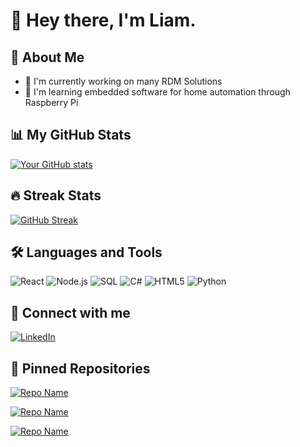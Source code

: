 # 👋 Hey there, I'm Liam.
## 🚀 About Me
- 🔭 I'm currently working on many RDM Solutions
- 🌱 I'm learning embedded software for home automation through Raspberry Pi

## 📊 My GitHub Stats

[![Your GitHub stats](https://github-readme-stats.vercel.app/api?username=Liam5305&show_icons=true&theme=radical)](https://github.com/anuraghazra/github-readme-stats)

## 🔥 Streak Stats

[![GitHub Streak](https://github-readme-streak-stats.herokuapp.com/?user=Liam5305&theme=radical)](https://git.io/streak-stats)

## 🛠️ Languages and Tools

![React](https://img.shields.io/badge/React-20232A?style=for-the-badge&logo=react&logoColor=61DAFB)
![Node.js](https://img.shields.io/badge/Node.js-43853D?style=for-the-badge&logo=node.js&logoColor=white)
![SQL](https://img.shields.io/badge/SQL-4479A1?style=for-the-badge&logo=mysql&logoColor=white)
![C#](https://img.shields.io/badge/C%23-239120?style=for-the-badge&logo=c-sharp&logoColor=white)
![HTML5](https://img.shields.io/badge/HTML5-E34F26?style=for-the-badge&logo=html5&logoColor=white)
![Python](https://img.shields.io/badge/Python-3776AB?style=for-the-badge&logo=python&logoColor=white)

## 🔗 Connect with me
[![LinkedIn](https://img.shields.io/badge/LinkedIn-0077B5?style=for-the-badge&logo=linkedin&logoColor=white)]([Your_LinkedIn_URL](https://www.linkedin.com/in/liam-rutherford-54b9b3178/))


## 📌 Pinned Repositories
[![Repo Name](https://github-readme-stats.vercel.app/api/pin/?username=Liam5305&repo=Banking-Application_C-_Project&theme=radical)]([https://github.com/YOUR_USERNAME/REPO_NAME](https://github.com/Liam5305/Banking-Application_C-_Project))

[![Repo Name](https://github-readme-stats.vercel.app/api/pin/?username=Liam5305&repo=MechanicPortal&theme=radical)](https://github.com/Liam5305/MechanicPortal)

[![Repo Name](https://github-readme-stats.vercel.app/api/pin/?username=Liam5305&repo=one3media_site&theme=radical)](https://github.com/Liam5305/one3media_site)
